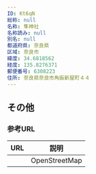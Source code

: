 ```yaml
---
ID: Kt6qN
総称: null
名称: 隼神社
名称読み: null
別名: null
都道府県: 奈良県
区域: 奈良市
緯度: 34.6818562
経度: 135.8276371
郵便番号: 6308223
住所: 奈良県奈良市角振新屋町４４
---
```


## その他

### 参考URL

| URL | 説明          |
| --- | ------------- |
|     | OpenStreetMap |
